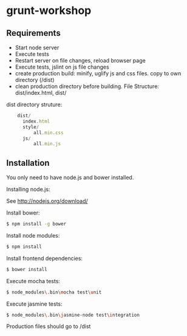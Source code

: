 # grunt-workshop

## Requirements

- Start node server 
- Execute tests
- Restart server on file changes, reload browser page
- Execute tests, jslint on js file changes
- create production build: minify, uglify js and css files. copy to own directory (/dist)
- clean production directory before building. File Structure: dist/index.html, dist/

dist directory struture:
```javascript
    dist/
      index.html
      style/
          all.min.css
      js/
          all.min.js
```

## Installation
You only need to have node.js and bower installed.

Installing node.js:

See http://nodejs.org/download/

Install bower:
```sh
$ npm install -g bower
```
Install node modules:
```sh
$ npm install
```

Install frontend dependencies:
```sh
$ bower install
```

Execute mocha tests:
```sh
$ node_modules\.bin\mocha test\unit
```


Execute jasmine tests:
```sh
$ node_modules\.bin\jasmine-node test\integration
```

Production files should go to /dist



